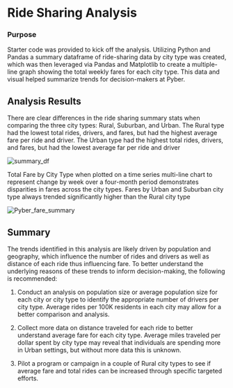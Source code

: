 # Ride Sharing Analysis

### Purpose

Starter code was provided to kick off the analysis.  Utilizing Python and Pandas a summary dataframe of ride-sharing data by city type was created, which was then leveraged via Pandas and Matplotlib to create a multiple-line graph showing the total weekly fares for each city type.  This data and visual helped summarize trends for decision-makers at Pyber.

## Analysis Results

There are clear differences in the ride sharing summary stats when comparing the three city types:  Rural, Suburban, and Urban.  The Rural type had the lowest total rides, drivers, and fares, but had the highest average fare per ride and driver.  The Urban type had the highest total rides, drivers, and fares, but had the lowest average far per ride and driver


![summary_df](https://user-images.githubusercontent.com/80165223/115962215-df8aa600-a4df-11eb-8121-14795748ccb6.png)



Total Fare by City Type when plotted on a time series multi-line chart to represent change by week over a four-month period demonstrates disparities in fares across the city types.  Fares by Urban and Suburban city type always trended significantly higher than the Rural city type



![Pyber_fare_summary](https://user-images.githubusercontent.com/80165223/115962231-ec0efe80-a4df-11eb-9a20-3db8c243a185.png)




## Summary

The trends identified in this analysis are likely driven by population and geography, which influence the number of rides and drivers as well as distance of each ride thus influencing fare.  To better understand the underlying reasons of these trends to inform decision-making, the following is recommended:

1)	Conduct an analysis on population size or average population size for each city or city type to identify the appropriate number of drivers per city type.  Average rides per 100K residents in each city may allow for a better comparison and analysis.

2)	Collect more data on distance traveled for each ride to better understand average fare for each city type.  Average miles traveled per dollar spent by city type may reveal that individuals are spending more in Urban settings, but without more data this is unknown.

3)	Pilot a program or campaign in a couple of Rural city types to see if average fare and total rides can be increased through specific targeted efforts.
